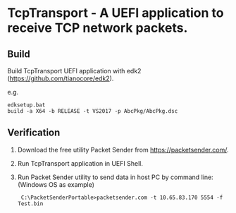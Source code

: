 # TcpTransport - A UEFI application to receive TCP network packets.

## Build
Build TcpTransport UEFI application with edk2 (https://github.com/tianocore/edk2).

e.g.

    edksetup.bat
    build -a X64 -b RELEASE -t VS2017 -p AbcPkg/AbcPkg.dsc

## Verification
1. Download the free utility Packet Sender from https://packetsender.com/.
2. Run TcpTransport application in UEFI Shell.
3. Run Packet Sender utility to send data in host PC by command line: (Windows OS as example)

        C:\PacketSenderPortable>packetsender.com -t 10.65.83.170 5554 -f Test.bin